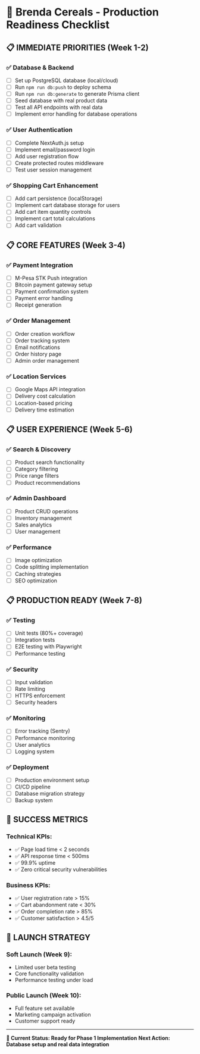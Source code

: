 # 🚀 Brenda Cereals - Production Readiness Checklist

## 📋 **IMMEDIATE PRIORITIES (Week 1-2)**

### ✅ **Database & Backend**
- [ ] Set up PostgreSQL database (local/cloud)
- [ ] Run `npm run db:push` to deploy schema
- [ ] Run `npm run db:generate` to generate Prisma client  
- [ ] Seed database with real product data
- [ ] Test all API endpoints with real data
- [ ] Implement error handling for database operations

### ✅ **User Authentication**
- [ ] Complete NextAuth.js setup
- [ ] Implement email/password login
- [ ] Add user registration flow
- [ ] Create protected routes middleware
- [ ] Test user session management

### ✅ **Shopping Cart Enhancement**
- [ ] Add cart persistence (localStorage)
- [ ] Implement cart database storage for users
- [ ] Add cart item quantity controls
- [ ] Implement cart total calculations
- [ ] Add cart validation

## 📋 **CORE FEATURES (Week 3-4)**

### ✅ **Payment Integration**
- [ ] M-Pesa STK Push integration
- [ ] Bitcoin payment gateway setup
- [ ] Payment confirmation system
- [ ] Payment error handling
- [ ] Receipt generation

### ✅ **Order Management**
- [ ] Order creation workflow
- [ ] Order tracking system
- [ ] Email notifications
- [ ] Order history page
- [ ] Admin order management

### ✅ **Location Services**
- [ ] Google Maps API integration
- [ ] Delivery cost calculation
- [ ] Location-based pricing
- [ ] Delivery time estimation

## 📋 **USER EXPERIENCE (Week 5-6)**

### ✅ **Search & Discovery**
- [ ] Product search functionality
- [ ] Category filtering
- [ ] Price range filters
- [ ] Product recommendations

### ✅ **Admin Dashboard**
- [ ] Product CRUD operations
- [ ] Inventory management
- [ ] Sales analytics
- [ ] User management

### ✅ **Performance**
- [ ] Image optimization
- [ ] Code splitting implementation
- [ ] Caching strategies
- [ ] SEO optimization

## 📋 **PRODUCTION READY (Week 7-8)**

### ✅ **Testing**
- [ ] Unit tests (80%+ coverage)
- [ ] Integration tests
- [ ] E2E testing with Playwright
- [ ] Performance testing

### ✅ **Security**
- [ ] Input validation
- [ ] Rate limiting
- [ ] HTTPS enforcement
- [ ] Security headers

### ✅ **Monitoring**
- [ ] Error tracking (Sentry)
- [ ] Performance monitoring
- [ ] User analytics
- [ ] Logging system

### ✅ **Deployment**
- [ ] Production environment setup
- [ ] CI/CD pipeline
- [ ] Database migration strategy
- [ ] Backup system

## 🎯 **SUCCESS METRICS**

### **Technical KPIs:**
- ✅ Page load time < 2 seconds
- ✅ API response time < 500ms  
- ✅ 99.9% uptime
- ✅ Zero critical security vulnerabilities

### **Business KPIs:**
- ✅ User registration rate > 15%
- ✅ Cart abandonment rate < 30%
- ✅ Order completion rate > 85%
- ✅ Customer satisfaction > 4.5/5

## 🚀 **LAUNCH STRATEGY**

### **Soft Launch (Week 9):**
- Limited user beta testing
- Core functionality validation
- Performance testing under load

### **Public Launch (Week 10):**
- Full feature set available
- Marketing campaign activation
- Customer support ready

---

**🎯 Current Status: Ready for Phase 1 Implementation**
**Next Action: Database setup and real data integration**
